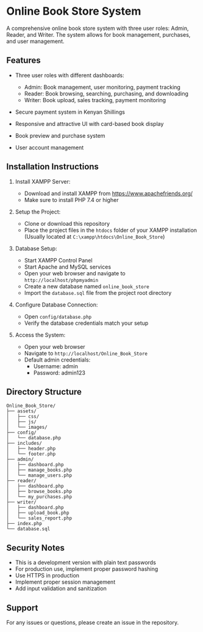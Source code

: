 # Online Book Store System

A comprehensive online book store system with three user roles: Admin, Reader, and Writer. The system allows for book management, purchases, and user management.

## Features

- Three user roles with different dashboards:
  - Admin: Book management, user monitoring, payment tracking
  - Reader: Book browsing, searching, purchasing, and downloading
  - Writer: Book upload, sales tracking, payment monitoring

- Secure payment system in Kenyan Shillings
- Responsive and attractive UI with card-based book display
- Book preview and purchase system
- User account management

## Installation Instructions

1. Install XAMPP Server:
   - Download and install XAMPP from https://www.apachefriends.org/
   - Make sure to install PHP 7.4 or higher

2. Setup the Project:
   - Clone or download this repository
   - Place the project files in the `htdocs` folder of your XAMPP installation
     (Usually located at `C:\xampp\htdocs\Online_Book_Store`)

3. Database Setup:
   - Start XAMPP Control Panel
   - Start Apache and MySQL services
   - Open your web browser and navigate to `http://localhost/phpmyadmin`
   - Create a new database named `online_book_store`
   - Import the `database.sql` file from the project root directory

4. Configure Database Connection:
   - Open `config/database.php`
   - Verify the database credentials match your setup

5. Access the System:
   - Open your web browser
   - Navigate to `http://localhost/Online_Book_Store`
   - Default admin credentials:
     - Username: admin
     - Password: admin123

## Directory Structure

```
Online_Book_Store/
├── assets/
│   ├── css/
│   ├── js/
│   └── images/
├── config/
│   └── database.php
├── includes/
│   ├── header.php
│   └── footer.php
├── admin/
│   ├── dashboard.php
│   ├── manage_books.php
│   └── manage_users.php
├── reader/
│   ├── dashboard.php
│   ├── browse_books.php
│   └── my_purchases.php
├── writer/
│   ├── dashboard.php
│   ├── upload_book.php
│   └── sales_report.php
├── index.php
└── database.sql
```

## Security Notes

- This is a development version with plain text passwords
- For production use, implement proper password hashing
- Use HTTPS in production
- Implement proper session management
- Add input validation and sanitization

## Support

For any issues or questions, please create an issue in the repository. 